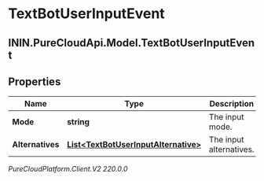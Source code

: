 # TextBotUserInputEvent

## ININ.PureCloudApi.Model.TextBotUserInputEvent

## Properties

|Name | Type | Description | Notes|
|------------ | ------------- | ------------- | -------------|
| **Mode** | **string** | The input mode. | |
| **Alternatives** | [**List&lt;TextBotUserInputAlternative&gt;**](TextBotUserInputAlternative) | The input alternatives. | |



_PureCloudPlatform.Client.V2 220.0.0_
